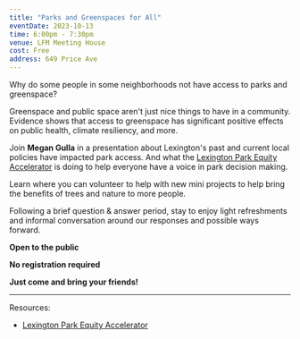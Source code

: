 ```yaml
---
title: "Parks and Greenspaces for All"
eventDate: 2023-10-13
time: 6:00pm - 7:30pm
venue: LFM Meeting House
cost: Free
address: 649 Price Ave
---
```


Why do some people in some neighborhoods not have access to parks and
greenspace?

Greenspace and public space aren't just nice things to have in a community.
Evidence shows that access to greenspace has significant positive effects on
public health, climate resiliency, and more. 

Join **Megan Gulla** in a presentation about Lexington's past and current local
policies have impacted park access. And what the [Lexington Park Equity
Accelerator](https://www.lexingtonparkequity.org/) is doing to help everyone
have a voice in park decision making.

Learn where you can volunteer to help with new mini projects to help bring the
benefits of trees and nature to more people.

Following a brief question & answer period, stay to enjoy light refreshments
and informal conversation around our responses and possible ways forward.

**Open to the public**

**No registration required**

**Just come and bring your friends!**

---
Resources:
- [Lexington Park Equity Accelerator](https://www.lexingtonparkequity.org/)
